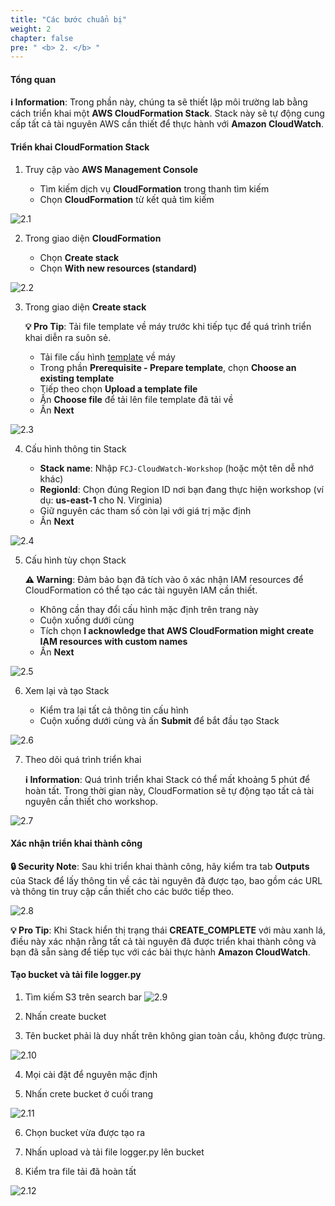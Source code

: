 ```yaml
---
title: "Các bước chuẩn bị"
weight: 2
chapter: false
pre: " <b> 2. </b> "
---
```


#### Tổng quan

**ℹ️ Information**: Trong phần này, chúng ta sẽ thiết lập môi trường lab bằng cách triển khai một **AWS CloudFormation Stack**. Stack này sẽ tự động cung cấp tất cả tài nguyên AWS cần thiết để thực hành với **Amazon CloudWatch**.

#### Triển khai CloudFormation Stack

1. Truy cập vào **AWS Management Console**

   - Tìm kiếm dịch vụ **CloudFormation** trong thanh tìm kiếm
   - Chọn **CloudFormation** từ kết quả tìm kiếm

![2.1](/images/2-preparatory-steops/2.1.png)

2. Trong giao diện **CloudFormation**

   - Chọn **Create stack**
   - Chọn **With new resources (standard)**

![2.2](/images/2-preparatory-steops/2.2.png)

3. Trong giao diện **Create stack**

   **💡 Pro Tip**: Tải file template về máy trước khi tiếp tục để quá trình triển khai diễn ra suôn sẻ.
   
   - Tải file cấu hình [template](https://raw.githubusercontent.com/AWS-First-Cloud-Journey/CloudWatchWorkshop/main/template.yml) về máy
   - Trong phần **Prerequisite - Prepare template**, chọn **Choose an existing template**
   - Tiếp theo chọn **Upload a template file**
   - Ấn **Choose file** để tải lên file template đã tải về
   - Ấn **Next**

![2.3](/images/2-preparatory-steops/2.3.png)

4. Cấu hình thông tin Stack

   - **Stack name**: Nhập `FCJ-CloudWatch-Workshop` (hoặc một tên dễ nhớ khác)
   - **RegionId**: Chọn đúng Region ID nơi bạn đang thực hiện workshop (ví dụ: **us-east-1** cho N. Virginia)
   - Giữ nguyên các tham số còn lại với giá trị mặc định
   - Ấn **Next**

![2.4](/images/2-preparatory-steops/2.4.png)

5. Cấu hình tùy chọn Stack

   **⚠️ Warning**: Đảm bảo bạn đã tích vào ô xác nhận IAM resources để CloudFormation có thể tạo các tài nguyên IAM cần thiết.
   
   - Không cần thay đổi cấu hình mặc định trên trang này
   - Cuộn xuống dưới cùng
   - Tích chọn **I acknowledge that AWS CloudFormation might create IAM resources with custom names**
   - Ấn **Next**

![2.5](/images/2-preparatory-steops/2.5.png)

6. Xem lại và tạo Stack

   - Kiểm tra lại tất cả thông tin cấu hình
   - Cuộn xuống dưới cùng và ấn **Submit** để bắt đầu tạo Stack

![2.6](/images/2-preparatory-steops/2.6.png)

7. Theo dõi quá trình triển khai

   **ℹ️ Information**: Quá trình triển khai Stack có thể mất khoảng 5 phút để hoàn tất. Trong thời gian này, CloudFormation sẽ tự động tạo tất cả tài nguyên cần thiết cho workshop.

![2.7](/images/2-preparatory-steops/2.7.png)

#### Xác nhận triển khai thành công

**🔒 Security Note**: Sau khi triển khai thành công, hãy kiểm tra tab **Outputs** của Stack để lấy thông tin về các tài nguyên đã được tạo, bao gồm các URL và thông tin truy cập cần thiết cho các bước tiếp theo.

![2.8](/images/2-preparatory-steops/2.8.png)

**💡 Pro Tip**: Khi Stack hiển thị trạng thái **CREATE_COMPLETE** với màu xanh lá, điều này xác nhận rằng tất cả tài nguyên đã được triển khai thành công và bạn đã sẵn sàng để tiếp tục với các bài thực hành **Amazon CloudWatch**.

#### Tạo bucket và tải file logger.py
1. Tìm kiếm S3 trên search bar
![2.9](/images/2-preparatory-steops/2.9.png)
2. Nhấn create bucket

3. Tên bucket phải là duy nhất trên không gian toàn cầu, không được trùng.

![2.10](/images/2-preparatory-steops/2.10.png)

4. Mọi cài đặt để nguyên mặc định

5. Nhấn crete bucket ở cuối trang

![2.11](/images/2-preparatory-steops/2.11.png)

6. Chọn bucket vừa được tạo ra

7. Nhấn upload và tải file logger.py lên bucket

8. Kiểm tra file tải đã hoàn tất

![2.12](/images/2-preparatory-steops/2.12.png)

